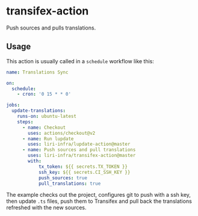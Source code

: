 # transifex-action

Push sources and pulls translations.

## Usage

This action is usually called in a `schedule` workflow like this:

```yaml
name: Translations Sync

on:
  schedule:
    - cron: '0 15 * * 0'

jobs:
  update-translations:
    runs-on: ubuntu-latest
    steps:
      - name: Checkout
        uses: actions/checkout@v2
      - name: Run lupdate
        uses: liri-infra/lupdate-action@master
      - name: Push sources and pull translations
        uses: liri-infra/transifex-action@master
        with:
            tx_token: ${{ secrets.TX_TOKEN }}
            ssh_key: ${{ secrets.CI_SSH_KEY }}
            push_sources: true
            pull_translations: true
```

The example checks out the project, configures git to push with a ssh key,
then update `.ts` files, push them to Transifex and pull back the
translations refreshed with the new sources.
